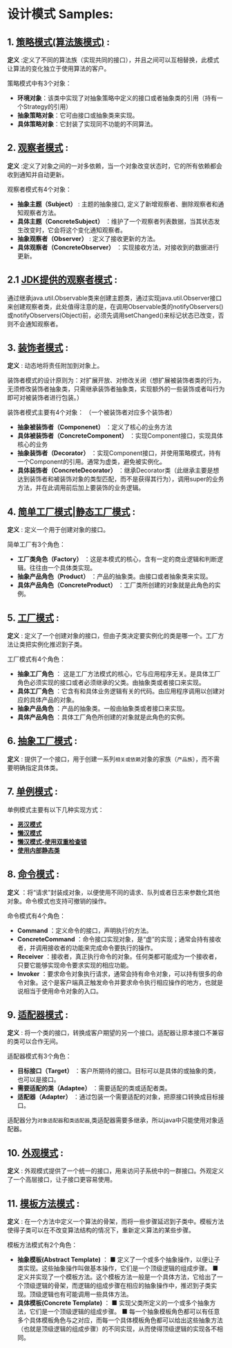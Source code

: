 # 设计模式 Samples:
## 1. [策略模式(算法簇模式)](src/main/java/cn/chenzw/design_pattem/strategy) :

**定义** :定义了不同的算法族（实现共同的接口），并且之间可以互相替换，此模式让算法的变化独立于使用算法的客户。

策略模式中有3个对象：
- **环境对象**：该类中实现了对抽象策略中定义的接口或者抽象类的引用（持有一个Strategy的引用）
- **抽象策略对象**：它可由接口或抽象类来实现。
- **具体策略对象**：它封装了实现同不功能的不同算法。


## 2. [观察者模式](src/main/java/cn/chenzw/design_pattem/observer) :

**定义** :定义了对象之间的一对多依赖，当一个对象改变状态时，它的所有依赖都会收到通知并自动更新。

观察者模式有4个对象：
- **抽象主题（Subject）** : 主题的抽象接口, 定义了新增观察者、删除观察者和通知观察者方法。
- **具体主题（ConcreteSubject）** ：维护了一个观察者列表数据，当其状态发生改变时，它会将这个变化通知观察者。
- **抽象观察者（Observer）** : 定义了接收更新的方法。
- **具体观察者（ConcreteObserver）** ：实现接收方法，对接收到的数据进行更新。

## 2.1 [JDK提供的观察者模式](src/main/java/cn/chenzw/design_pattem/jdk_observer) :
通过继承java.util.Observable类来创建主题类，通过实现java.util.Observer接口来创建观察者类，此处值得注意的是，在调用Observable类的notifyObservers()或notifyObservers(Object)前，必须先调用setChanged()来标记状态已改变，否则不会通知观察者。

## 3. [装饰者模式](src/main/java/cn/chenzw/design_pattem/decorator) :

**定义** : 动态地将责任附加到对象上。

装饰者模式的设计原则为：对扩展开放、对修改关闭（想扩展被装饰者类的行为，无须修改装饰者抽象类，只需继承装饰者抽象类，实现额外的一些装饰或者叫行为即可对被装饰者进行包装。）

装饰者模式主要有4个对象： （一个被装饰者对应多个装饰者）
- **抽象被装饰者（Componenet）** ：定义了核心的业务方法
- **具体被装饰者（ConcreteComponent）** ：实现Component接口，实现具体核心的业务
- **抽象装饰者（Decorator）** ：实现Component接口，并使用策略模式，持有一个Component的引用。通常为虚类，避免被实例化。
- **具体装饰者（ConcreteDecorator）** ：继承Decorator类（此继承主要是想达到装饰者和被装饰对象的类型匹配，而不是获得其行为），调用super的业务方法，并在此调用前后加上要装饰的业务逻辑。

## 4. [简单工厂模式|静态工厂模式](src/main/java/cn/chenzw/design_pattem/simple_factory) :

**定义** : 定义一个用于创建对象的接口。

简单工厂有3个角色：
- **工厂类角色（Factory）** ：这是本模式的核心，含有一定的商业逻辑和判断逻辑。往往由一个具体类实现。
- **抽象产品角色（Product）** ：产品的抽象类。由接口或者抽象类来实现。
- **具体产品角色（ConcreteProduct）** ：工厂类所创建的对象就是此角色的实例。

## 5. [工厂模式](src/main/java/cn/chenzw/design_pattem/factory) :

**定义** : 定义了一个创建对象的接口，但由子类决定要实例化的类是哪一个。工厂方法让类把实例化推迟到子类。

工厂模式有4个角色：
- **抽象工厂角色** ： 这是工厂方法模式的核心，它与应用程序无关。是具体工厂角色必须实现的接口或者必须继承的父类。由抽象类或者接口来实现。
- **具体工厂角色** ：它含有和具体业务逻辑有关的代码。由应用程序调用以创建对应的具体产品的对象。
- **抽象产品角色** ：产品的抽象类。一般由抽象类或者接口来实现。
- **具体产品角色** ：具体工厂角色所创建的对象就是此角色的实例。

## 6. [抽象工厂模式](src/main/java/cn/chenzw/design_pattem/absract_factory) :

**定义** : 提供了一个接口，用于创建一系列`相关或依赖`对象的家族（`产品族`），而不需要明确指定具体类。

## 7. [单例模式](src/main/java/cn/chenzw/design_pattem/singleton) :

单例模式主要有以下几种实现方式：
- **[恶汉模式](src/main/java/cn/chenzw/design_pattem/singleton/hungry)**
- **[懒汉模式](src/main/java/cn/chenzw/design_pattem/singleton/lazy)**
- **[懒汉模式-使用双重检查锁](src/main/java/cn/chenzw/design_pattem/singleton/hungry)**
- **[使用内部静态类](src/main/java/cn/chenzw/design_pattem/singleton/inner)**

## 8. [命令模式](src/main/java/cn/chenzw/design_pattem/command) :

**定义** ：将“请求”封装成对象，以便使用不同的请求、队列或者日志来参数化其他对象。命令模式也支持可撤销的操作。

命令模式有4个角色：
- **Command** ：定义命令的接口，声明执行的方法。
- **ConcreteCommand** ：命令接口实现对象，是“虚”的实现；通常会持有接收者，并调用接收者的功能来完成命令要执行的操作。
- **Receiver** ：接收者，真正执行命令的对象。任何类都可能成为一个接收者，只要它能够实现命令要求实现的相应功能。
- **Invoker** ：要求命令对象执行请求，通常会持有命令对象，可以持有很多的命令对象。这个是客户端真正触发命令并要求命令执行相应操作的地方，也就是说相当于使用命令对象的入口。

## 9. [适配器模式](src/main/java/cn/chenzw/design_pattem/adapter) :

**定义** : 将一个类的接口，转换成客户期望的另一个接口。适配器让原本接口不兼容的类可以合作无间。

适配器模式有3个角色：
- **目标接口（Target）** ：客户所期待的接口。目标可以是具体的或抽象的类，也可以是接口。
- **需要适配的类（Adaptee）** ：需要适配的类或适配者类。
- **适配器（Adapter）** ：通过包装一个需要适配的对象，把原接口转换成目标接口。

适配器分为`对象适配器`和`类适配器`,类适配器需要多继承，所以java中只能使用对象适配器。

## 10. [外观模式](src/main/java/cn/chenzw/design_pattem/facade) :

**定义** : 外观模式提供了一个统一的接口，用来访问子系统中的一群接口。外观定义了一个高层接口，让子接口更容易使用。

## 11. [模板方法模式](src/main/java/cn/chenzw/design_pattem/template) :

**定义** : 在一个方法中定义一个算法的骨架，而将一些步骤延迟到子类中。模板方法使得子类可以在不改变算法结构的情况下，重新定义算法的某些步骤。

模板方法模式有2个角色：
- **抽象模板(Abstract Template)** ：
■ 定义了一个或多个抽象操作，以便让子类实现。这些抽象操作叫做基本操作，它们是一个顶级逻辑的组成步骤。
■ 定义并实现了一个模板方法。这个模板方法一般是一个具体方法，它给出了一个顶级逻辑的骨架，而逻辑的组成步骤在相应的抽象操作中，推迟到子类实现。顶级逻辑也有可能调用一些具体方法。
- **具体模板(Concrete Template)** ：
■ 实现父类所定义的一个或多个抽象方法，它们是一个顶级逻辑的组成步骤。
■ 每一个抽象模板角色都可以有任意多个具体模板角色与之对应，而每一个具体模板角色都可以给出这些抽象方法（也就是顶级逻辑的组成步骤）的不同实现，从而使得顶级逻辑的实现各不相同。
